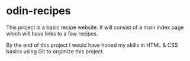 # odin-recipes

This project is a basic recipe website. It will consist of a main index page which will have links to a few recipes.

By the end of this project I would have honed my skills in HTML & CSS basics using Git to organize this project.


